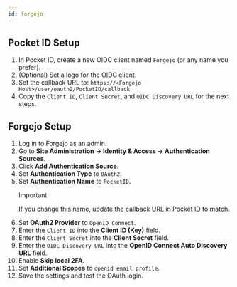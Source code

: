 ```yaml
---
id: forgejo
---
```


## Pocket ID Setup

1. In Pocket ID, create a new OIDC client named `Forgejo` (or any name you prefer).
2. (Optional) Set a logo for the OIDC client.
3. Set the callback URL to: `https://<Forgejo Host>/user/oauth2/PocketID/callback`
4. Copy the `Client ID`, `Client Secret`, and `OIDC Discovery URL` for the next steps.

## Forgejo Setup

1. Log in to Forgejo as an admin.
2. Go to **Site Administration → Identity & Access → Authentication Sources**.
3. Click **Add Authentication Source**.
4. Set **Authentication Type** to `OAuth2`.
5. Set **Authentication Name** to `PocketID`.
   > [!IMPORTANT]
   > If you change this name, update the callback URL in Pocket ID to match.
6. Set **OAuth2 Provider** to `OpenID Connect`.
7. Enter the `Client ID` into the **Client ID (Key)** field.
8. Enter the `Client Secret` into the **Client Secret** field.
9. Enter the `OIDC Discovery URL` into the **OpenID Connect Auto Discovery URL** field.
10. Enable **Skip local 2FA**.
11. Set **Additional Scopes** to `openid email profile`.
12. Save the settings and test the OAuth login.
